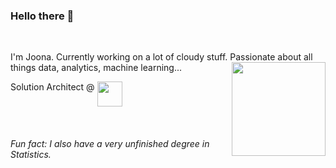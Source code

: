 ### Hello there 👋

<br/>

<p>
  I'm Joona. Currently working on a lot of cloudy stuff. Passionate about all things data, analytics, machine learning...
  <img src="https://media.giphy.com/media/8quAVPh0Px2RZWqlvd/giphy.gif" width="150" align="right"/>
</p>

<p>
  Solution Architect @
  <img src="https://upload.wikimedia.org/wikipedia/commons/thumb/9/93/Amazon_Web_Services_Logo.svg/512px-Amazon_Web_Services_Logo.svg.png" width="40" align="top" />
</p>

<br/>

###### Fun fact: I also have a very unfinished degree in Statistics.
